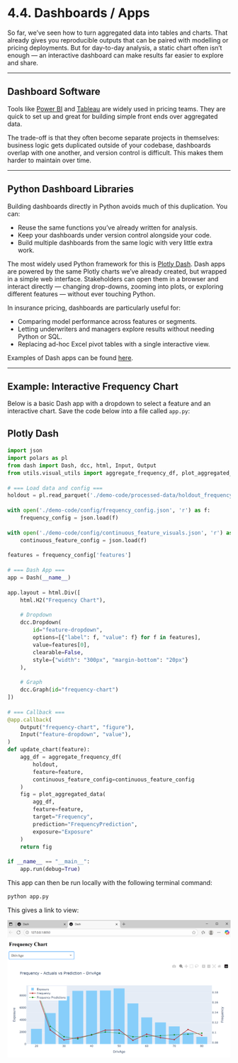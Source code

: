 # 4.4. Dashboards / Apps

So far, we’ve seen how to turn aggregated data into tables and charts. That already gives you reproducible outputs that can be paired with modelling or pricing deployments. But for day-to-day analysis, a static chart often isn’t enough — an interactive dashboard can make results far easier to explore and share.  

---

## Dashboard Software

Tools like [Power BI](https://www.microsoft.com/en-us/power-platform/products/power-bi) and [Tableau](https://www.tableau.com/en-gb) are widely used in pricing teams. They are quick to set up and great for building simple front ends over aggregated data.  

The trade-off is that they often become separate projects in themselves: business logic gets duplicated outside of your codebase, dashboards overlap with one another, and version control is difficult. This makes them harder to maintain over time.  

---

## Python Dashboard Libraries

Building dashboards directly in Python avoids much of this duplication. You can:

- Reuse the same functions you’ve already written for analysis.  
- Keep your dashboards under version control alongside your code.  
- Build multiple dashboards from the same logic with very little extra work.  

The most widely used Python framework for this is [Plotly Dash](https://dash.plotly.com/). Dash apps are powered by the same Plotly charts we’ve already created, but wrapped in a simple web interface. Stakeholders can open them in a browser and interact directly — changing drop-downs, zooming into plots, or exploring different features — without ever touching Python.  

In insurance pricing, dashboards are particularly useful for:

- Comparing model performance across features or segments.  
- Letting underwriters and managers explore results without needing Python or SQL.  
- Replacing ad-hoc Excel pivot tables with a single interactive view.  

Examples of Dash apps can be found [here](https://plotly.com/examples/).  

---

## Example: Interactive Frequency Chart

Below is a basic Dash app with a dropdown to select a feature and an interactive chart. Save the code below into a file called `app.py`:

## Plotly Dash

```python
import json
import polars as pl
from dash import Dash, dcc, html, Input, Output
from utils.visual_utils import aggregate_frequency_df, plot_aggregated_data

# === Load data and config ===
holdout = pl.read_parquet('./demo-code/processed-data/holdout_frequency_predictions.parquet')

with open('./demo-code/config/frequency_config.json', 'r') as f:
    frequency_config = json.load(f)

with open('./demo-code/config/continuous_feature_visuals.json', 'r') as f:
    continuous_feature_config = json.load(f)

features = frequency_config['features']

# === Dash App ===
app = Dash(__name__)

app.layout = html.Div([
    html.H2("Frequency Chart"),
    
    # Dropdown
    dcc.Dropdown(
        id="feature-dropdown",
        options=[{"label": f, "value": f} for f in features],
        value=features[0],
        clearable=False,
        style={"width": "300px", "margin-bottom": "20px"}
    ),

    # Graph
    dcc.Graph(id="frequency-chart")
])

# === Callback ===
@app.callback(
    Output("frequency-chart", "figure"),
    Input("feature-dropdown", "value"),
)
def update_chart(feature):
    agg_df = aggregate_frequency_df(
        holdout,
        feature=feature,
        continuous_feature_config=continuous_feature_config
    )
    fig = plot_aggregated_data(
        agg_df,
        feature=feature,
        target="Frequency",
        prediction="FrequencyPrediction",
        exposure="Exposure"
    )
    return fig

if __name__ == "__main__":
    app.run(debug=True)
```

This app can then be run locally with the following terminal command:

```bash
python app.py
```

This gives a link to view:

![Dash App](./dash-app.png)


